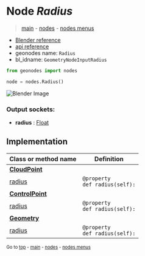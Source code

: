 # Node *Radius*

> [main](../index.md) - [nodes](nodes.md) - [nodes menus](nodes_menus.md)

- [Blender reference](https://docs.blender.org/manual/en/latest/modeling/geometry_nodes/input/radius.html)
- [api reference](https://docs.blender.org/api/current/bpy.types.GeometryNodeInputRadius.html)
- geonodes name: `Radius`
- bl_idname: `GeometryNodeInputRadius`

```python
from geonodes import nodes

node = nodes.Radius()
```

![Blender Image](https://docs.blender.org/manual/en/latest/_images/node-types_GeometryNodeInputRadius.webp)

### Output sockets:

- **radius** : [Float](Float.md)

## Implementation

| Class or method name | Definition |
|----------------------|------------|
| **[CloudPoint](CloudPoint.md)** |
| [radius](CloudPoint.md#radius-property) | `@property`<br> `def radius(self):` |
| **[ControlPoint](ControlPoint.md)** |
| [radius](ControlPoint.md#radius-property) | `@property`<br> `def radius(self):` |
| **[Geometry](Geometry.md)** |
| [radius](Geometry.md#radius-property) | `@property`<br> `def radius(self):` |

<sub>Go to [top](#node-Radius) - [main](../index.md) - [nodes](nodes.md) - [nodes menus](nodes_menus.md)</sub>

